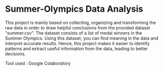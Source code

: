 # Summer-Olympics Data Analysis

This project is mainly based on collecting, organizing and transforming the raw data in order to draw helpful conclusions from the provided dataset "summer.csv".
The dataset consists of a list of medal winners in the Summer Olympics. Using this dataset, you can find meaning in the data and interpret accurate results.
Hence, this project makes it easier to identify patterns and extract useful information from the data, leading to better decisions.

Tool used : Google Colaboratory
